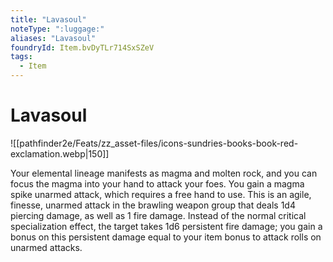 ```yaml
---
title: "Lavasoul"
noteType: ":luggage:"
aliases: "Lavasoul"
foundryId: Item.bvDyTLr714SxSZeV
tags:
  - Item
---
```


# Lavasoul
![[pathfinder2e/Feats/zz_asset-files/icons-sundries-books-book-red-exclamation.webp|150]]

Your elemental lineage manifests as magma and molten rock, and you can focus the magma into your hand to attack your foes. You gain a magma spike unarmed attack, which requires a free hand to use. This is an agile, finesse, unarmed attack in the brawling weapon group that deals 1d4 piercing damage, as well as 1 fire damage. Instead of the normal critical specialization effect, the target takes 1d6 persistent fire damage; you gain a bonus on this persistent damage equal to your item bonus to attack rolls on unarmed attacks.
